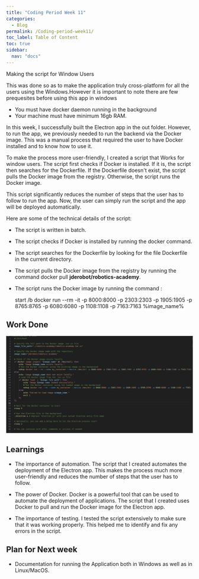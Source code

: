 ```yaml
---
title: "Coding Period Week 11"
categories:
  - Blog
permalink: /Coding-period-week11/
toc_label: Table of Content
toc: true
sidebar:
  nav: "docs"
---
```


Making the script for Window Users

This was done so as to make the application truly cross-platform for all the users using the Windows.However it is important to note there are few prequesites before using this app in windows

- You must have docker daemon running in the background
- Your machine must have minimum 16gb RAM.

In this week, I successfully built the Electron app in the out folder. However, to run the app, we previously needed to run the backend via the Docker image. This was a manual process that required the user to have Docker installed and to know how to use it.

To make the process more user-friendly, I created a script that Works for window users. The script first checks if Docker is installed. If it is, the script then searches for the Dockerfile. If the Dockerfile doesn't exist, the script pulls the Docker image from the registry. Otherwise, the script runs the Docker image.

This script significantly reduces the number of steps that the user has to follow to run the app. Now, the user can simply run the script and the app will be deployed automatically.

Here are some of the technical details of the script:

- The script is written in batch.
- The script checks if Docker is installed by running the docker command.
- The script searches for the Dockerfile by looking for the file Dockerfile in the current directory.
- The script pulls the Docker image from the registry by running the command docker pull **jderobot/robotics-academy**.
- The script runs the Docker image by running the command :

  start /b docker run --rm -it -p 8000:8000 -p 2303:2303 -p 1905:1905 -p 8765:8765 -p 6080:6080 -p 1108:1108 -p 7163:7163 %image_name%

## Work Done

![Script](../assets/images/Codingweek9img1.png)

## Learnings

- The importance of automation. The script that I created automates the deployment of the Electron app. This makes the process much more user-friendly and reduces the number of steps that the user has to follow.

- The power of Docker. Docker is a powerful tool that can be used to automate the deployment of applications. The script that I created uses Docker to pull and run the Docker image for the Electron app.

- The importance of testing. I tested the script extensively to make sure that it was working properly. This helped me to identify and fix any errors in the script.

## Plan for Next week

- Documentation for running the Application both in Windows as well as in Linux/MacOS.
